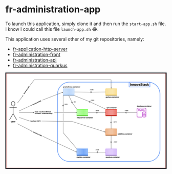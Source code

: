 # fr-administration-app

To launch this application, simply clone it and then run the `start-app.sh` file. I know I could call this file `launch-app.sh` 😂.

This application uses several other of my git repositories, namely:

- [fr-application-http-server](https://github.com/ZieAmara/fr-application-http-server.git)
- [fr-administration-front](https://github.com/ZieAmara/fr-administration-front.git)
- [fr-administration-api](https://github.com/ZieAmara/fr-administration-api.git)
- [fr-administration-quarkus](https://github.com/ZieAmara/fr-administration-quarkus.git)

![Alt text](assets/image.png)
